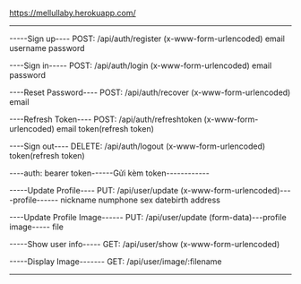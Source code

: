 
https://mellullaby.herokuapp.com/

------------------------------------------------

-----Sign up----
POST: /api/auth/register (x-www-form-urlencoded)
	email
	username
	password

----Sign in-----
POST: /api/auth/login (x-www-form-urlencoded)
	email
	password

----Reset Password----
POST: /api/auth/recover (x-www-form-urlencoded)
	email

----Refresh Token----
POST: /api/auth/refreshtoken (x-www-form-urlencoded)
	email
	token(refresh token)

----Sign out----
DELETE: /api/auth/logout (x-www-form-urlencoded)
	token(refresh token)


----auth: bearer token------Gửi kèm token------------

-----Update Profile----
PUT: /api/user/update (x-www-form-urlencoded)----profile------
	nickname
	numphone
	sex
	datebirth
	address

----Update Profile Image------
PUT: /api/user/update (form-data)---profile image-----
	file

-----Show user info-----
GET: /api/user/show (x-www-form-urlencoded)

-----Display Image-------
GET: /api/user/image/:filename

--------------------------------------------
